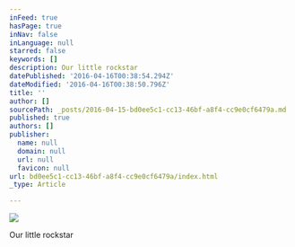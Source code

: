 ```yaml
---
inFeed: true
hasPage: true
inNav: false
inLanguage: null
starred: false
keywords: []
description: Our little rockstar
datePublished: '2016-04-16T00:38:54.294Z'
dateModified: '2016-04-16T00:38:50.796Z'
title: ''
author: []
sourcePath: _posts/2016-04-15-bd0ee5c1-cc13-46bf-a8f4-cc9e0cf6479a.md
published: true
authors: []
publisher:
  name: null
  domain: null
  url: null
  favicon: null
url: bd0ee5c1-cc13-46bf-a8f4-cc9e0cf6479a/index.html
_type: Article

---
```

![](https://the-grid-user-content.s3-us-west-2.amazonaws.com/5015e927-f743-449f-888f-fdb237660cd8.jpg)

Our little rockstar